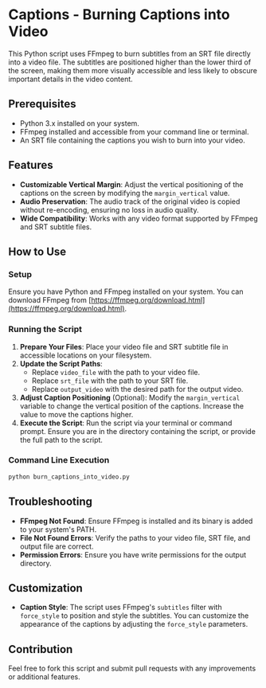 # Captions - Burning Captions into Video

This Python script uses FFmpeg to burn subtitles from an SRT file directly into a video file. The subtitles are positioned higher than the lower third of the screen, making them more visually accessible and less likely to obscure important details in the video content.

## Prerequisites
- Python 3.x installed on your system.
- FFmpeg installed and accessible from your command line or terminal.
- An SRT file containing the captions you wish to burn into your video.

## Features
- **Customizable Vertical Margin**: Adjust the vertical positioning of the captions on the screen by modifying the `margin_vertical` value.
- **Audio Preservation**: The audio track of the original video is copied without re-encoding, ensuring no loss in audio quality.
- **Wide Compatibility**: Works with any video format supported by FFmpeg and SRT subtitle files.

## How to Use

### Setup
Ensure you have Python and FFmpeg installed on your system. You can download FFmpeg from [https://ffmpeg.org/download.html](https://ffmpeg.org/download.html).

### Running the Script
1. **Prepare Your Files**: Place your video file and SRT subtitle file in accessible locations on your filesystem.
2. **Update the Script Paths**:
   - Replace `video_file` with the path to your video file.
   - Replace `srt_file` with the path to your SRT file.
   - Replace `output_video` with the desired path for the output video.
3. **Adjust Caption Positioning** (Optional): Modify the `margin_vertical` variable to change the vertical position of the captions. Increase the value to move the captions higher.
4. **Execute the Script**: Run the script via your terminal or command prompt. Ensure you are in the directory containing the script, or provide the full path to the script.

### Command Line Execution
```sh
python burn_captions_into_video.py
```

## Troubleshooting
- **FFmpeg Not Found**: Ensure FFmpeg is installed and its binary is added to your system's PATH.
- **File Not Found Errors**: Verify the paths to your video file, SRT file, and output file are correct.
- **Permission Errors**: Ensure you have write permissions for the output directory.

## Customization
- **Caption Style**: The script uses FFmpeg's `subtitles` filter with `force_style` to position and style the subtitles. You can customize the appearance of the captions by adjusting the `force_style` parameters.

## Contribution
Feel free to fork this script and submit pull requests with any improvements or additional features.